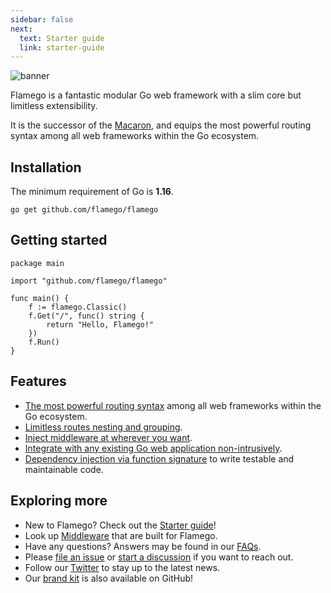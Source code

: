 ```yaml
---
sidebar: false
next:
  text: Starter guide
  link: starter-guide
---
```


![banner](imgs/banner.jpg)

Flamego is a fantastic modular Go web framework with a slim core but limitless extensibility.

It is the successor of the [Macaron](https://github.com/go-macaron/macaron), and equips the most powerful routing syntax among all web frameworks within the Go ecosystem.

## Installation

The minimum requirement of Go is **1.16**.

```:no-line-numbers
go get github.com/flamego/flamego
```

## Getting started

```go:no-line-numbers
package main

import "github.com/flamego/flamego"

func main() {
	f := flamego.Classic()
	f.Get("/", func() string {
		return "Hello, Flamego!"
	})
	f.Run()
}
```

## Features

- [The most powerful routing syntax](routing.md) among all web frameworks within the Go ecosystem.
- [Limitless routes nesting and grouping](routing.md#group-routes).
- [Inject middleware at wherever you want](core-concepts.md#middleware).
- [Integrate with any existing Go web application non-intrusively](faqs.md#how-do-i-integrate-into-existing-applications).
- [Dependency injection via function signature](core-concepts.md#service-injection) to write testable and maintainable code.

## Exploring more

- New to Flamego? Check out the [Starter guide](starter-guide.md)!
- Look up [Middleware](middleware/README.md) that are built for Flamego.
- Have any questions? Answers may be found in our [FAQs](faqs.md).
- Please [file an issue](https://github.com/flamego/flamego/issues) or [start a discussion](https://github.com/flamego/flamego/discussions) if you want to reach out.
- Follow our [Twitter](https://twitter.com/flamego_dev) to stay up to the latest news.
- Our [brand kit](https://github.com/flamego/brand-kit) is also available on GitHub!
